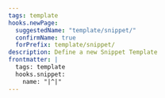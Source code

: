 ```yaml
---
tags: template
hooks.newPage:
  suggestedName: "template/snippet/"
  confirmName: true
  forPrefix: template/snippet/
description: Define a new Snippet Template
frontmatter: |
  tags: template
  hooks.snippet:
    name: "|^|"
---
```

